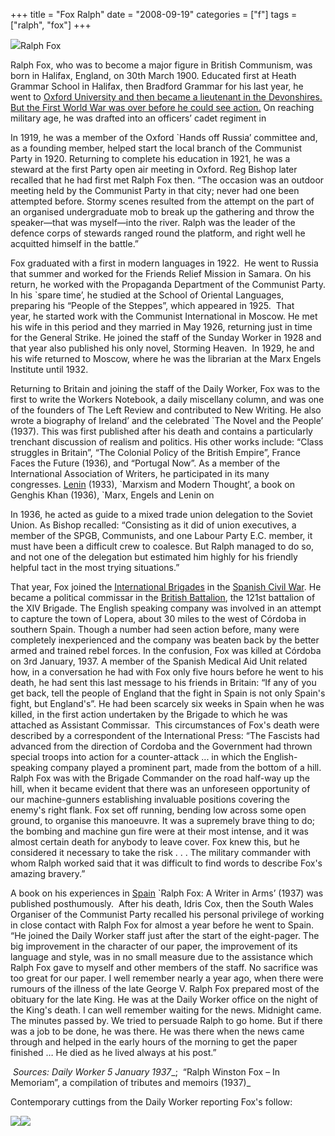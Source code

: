 +++
title = "Fox Ralph"
date = "2008-09-19"
categories = ["f"]
tags = ["ralph", "fox"]
+++

![](http://79.170.40.183/grahamstevenson.me.uk/images/stories/fox%20ralph%201(1).jpg)Ralph Fox

Ralph Fox, who was to become a major figure in British Communism, was born in Halifax, England, on 30th March 1900. Educated first at Heath Grammar School in Halifax, then Bradford Grammar for his last year, he went to [Oxford University and then became a lieutenant in the Devonshires. But the First World War was over before he could see action.](http://www.spartacus.schoolnet.co.uk/EDoxford.htm) On reaching military age, he was drafted into an officers’ cadet regiment in

In 1919, he was a member of the Oxford \`Hands off Russia’ committee and, as a founding member, helped start the local branch of the Communist Party in 1920. Returning to complete his education in 1921, he was a steward at the first Party open air meeting in Oxford. Reg Bishop later recalled that he had first met Ralph Fox then. “The occasion was an outdoor meeting held by the Communist Party in that city; never had one been attempted before. Stormy scenes resulted from the attempt on the part of an organised undergraduate mob to break up the gathering and throw the speaker—that was myself—into the river. Ralph was the leader of the defence corps of stewards ranged round the platform, and right well he acquitted himself in the battle.”

Fox graduated with a first in modern languages in 1922.  He went to Russia that summer and worked for the Friends Relief Mission in Samara. On his return, he worked with the Propaganda Department of the Communist Party. In his \`spare time’, he studied at the School of Oriental Languages, preparing his “People of the Steppes”, which appeared in 1925.  That year, he started work with the Communist International in Moscow. He met his wife in this period and they married in May 1926, returning just in time for the General Strike. He joined the staff of the Sunday Worker in 1928 and that year also published his only novel, Storming Heaven.  In 1929, he and his wife returned to Moscow, where he was the librarian at the Marx Engels Institute until 1932.

Returning to Britain and joining the staff of the Daily Worker, Fox was to the first to write the Workers Notebook, a daily miscellany column, and was one of the founders of The Left Review and contributed to New Writing. He also wrote a biography of Ireland’ and the celebrated \`The Novel and the People’ (1937). This was first published after his death and contains a particularly trenchant discussion of realism and politics. His other works include: “Class struggles in Britain”, “The Colonial Policy of the British Empire”, France Faces the Future (1936), and “Portugal Now”. As a member of the International Association of Writers, he participated in its many congresses. [Lenin](http://www.spartacus.schoolnet.co.uk/RUSlenin.htm) (1933), \`Marxism and Modern Thought’, a book on Genghis Khan (1936), \`Marx, Engels and Lenin on

In 1936, he acted as guide to a mixed trade union delegation to the Soviet Union. As Bishop recalled: “Consisting as it did of union executives, a member of the SPGB, Communists, and one Labour Party E.C. member, it must have been a difficult crew to coalesce. But Ralph managed to do so, and not one of the delegation but estimated him highly for his friendly helpful tact in the most trying situations.”

That year, Fox joined the [International Brigades](http://www.spartacus.schoolnet.co.uk/SPinternational.htm) in the [Spanish Civil War](http://www.spartacus.schoolnet.co.uk/WARspain.htm). He became a political commissar in the [British Battalion](http://www.spartacus.schoolnet.co.uk/SPbritish.htm), the 121st battalion of the XIV Brigade. The English speaking company was involved in an attempt to capture the town of Lopera, about 30 miles to the west of Córdoba in southern Spain. Though a number had seen action before, many were completely inexperienced and the company was beaten back by the better armed and trained rebel forces. In the confusion, Fox was killed at Córdoba on 3rd January, 1937. A member of the Spanish Medical Aid Unit related how, in a conversation he had with Fox only five hours before he went to his death, he had sent this last message to his friends in Britain: “If any of you get back, tell the people of England that the fight in Spain is not only Spain's fight, but England's”. He had been scarcely six weeks in Spain when he was killed, in the first action undertaken by the Brigade to which he was attached as Assistant Commissar.  This circumstances of Fox's death were described by a correspondent of the International Press: “The Fascists had advanced from the direction of Cordoba and the Government had thrown special troops into action for a counter-attack ... in which the English-speaking company played a prominent part, made from the bottom of a hill. Ralph Fox was with the Brigade Commander on the road half-way up the hill, when it became evident that there was an unforeseen opportunity of our machine-gunners establishing in­valuable positions covering the enemy's right flank. Fox set off running, bending low across some open ground, to organise this manoeuvre. It was a supremely brave thing to do; the bombing and machine gun fire were at their most intense, and it was almost certain death for anybody to leave cover. Fox knew this, but he considered it necessary to take the risk . . . The military commander with whom Ralph worked said that it was difficult to find words to describe Fox's amazing bravery.”

A book on his experiences in [Spain](http://www.spartacus.schoolnet.co.uk/2WWspain.htm) \`Ralph Fox: A Writer in Arms’ (1937) was published posthumously.  After his death, Idris Cox, then the South Wales Organiser of the Communist Party recalled his personal privilege of working in close contact with Ralph Fox for almost a year before he went to Spain. “He joined the Daily Worker staff just after the start of the eight-pager. The big improvement in the character of our paper, the improvement of its language and style, was in no small measure due to the assist­ance which Ralph Fox gave to myself and other members of the staff. No sacrifice was too great for our paper. I well remember nearly a year ago, when there were rumours of the illness of the late George V. Ralph Fox prepared most of the obituary for the late King. He was at the Daily Worker office on the night of the King's death. I can well remember waiting for the news. Midnight came. The minutes passed by. We tried to persuade Ralph to go home. But if there was a job to be done, he was there. He was there when the news came through and helped in the early hours of the morning to get the paper finished … He died as he lived always at his post.” 

 _Sources: Daily Worker_ _5 January 1937__;  “Ralph Winston Fox – In Memoriam”, a compilation of tributes and memoirs (1937)_

Contemporary cuttings from the Daily Worker reporting Fox's follow:

![](http://79.170.40.183/grahamstevenson.me.uk/images/stories/fox%20ralph%20dw%20jan%205%201937%20[1].jpg)![](http://79.170.40.183/grahamstevenson.me.uk/images/stories/fox%20ralph%20dw%20jan%205%201937%20[2].jpg)
